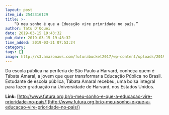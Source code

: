 ```yaml
---
layout: post
item_id: 2542316129
title: >-
    “O meu sonho é que a Educação vire prioridade no país.”
author: Tatu D'Oquei
date: 2019-03-15 19:43:32
pub_date: 2019-03-15 19:43:32
time_added: 2019-03-31 07:53:24
category: 
tags: []
image: http://s3.amazonaws.com/futurabucket2017/wp-content/uploads/2019/03/19112637/tabata-amaral-header-3-800x600.png
---
```


Da escola pública na periferia de São Paulo a Harvard, conheça quem é Tábata Amaral, a jovem que quer transformar a Educação Pública no Brasil. Estudante de escola pública, Tábata Amaral recebeu, uma bolsa integral para fazer graduação na Universidade de Harvard, nos Estados Unidos.

**Link:** [http://www.futura.org.br/o-meu-sonho-e-que-a-educacao-vire-prioridade-no-pais/](http://www.futura.org.br/o-meu-sonho-e-que-a-educacao-vire-prioridade-no-pais/)

